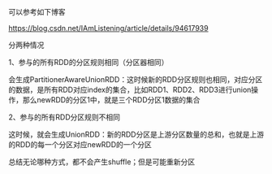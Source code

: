可以参考如下博客

https://blog.csdn.net/IAmListening/article/details/94617939



分两种情况

1、参与的所有RDD的分区规则相同（分区器相同）

会生成PartitionerAwareUnionRDD：这时候新的RDD分区规则也相同，对应分区的数据，是所有RDD对应index的集合，比如RDD1、RDD2、RDD3进行union操作，那么newRDD的分区1中，就是三个RDD分区1数据的集合



2、参与的所有RDD分区规则不相同

这时候，就会生成UnionRDD：新的RDD分区是上游分区数量的总和，也就是上游的RDD的每一个分区对应newRDD的一个分区



总结无论哪种方式，都不会产生shuffle；但是可能重新分区
